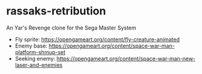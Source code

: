 # rassaks-retribution
An Yar's Revenge clone for the Sega Master System



* Fly sprite: https://opengameart.org/content/fly-creature-animated
* Enemy base: https://opengameart.org/content/space-war-man-platform-shmup-set
* Seeking enemy: https://opengameart.org/content/space-war-man-new-laser-and-enemies

